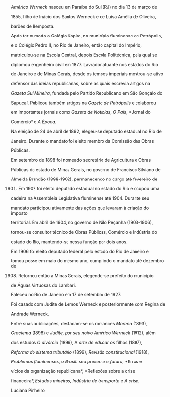 

*Américo Werneck* nasceu em Paraíba do Sul (RJ) no dia 13 de março de

1855, filho de Inácio dos Santos Werneck e de Luísa Amélia de Oliveira,

barões de Bemposta.



Após ter cursado o Colégio Kopke, no município fluminense de Petrópolis,

e o Colégio Pedro II, no Rio de Janeiro, então capital do Império,

matriculou-se na Escola Central, depois Escola Politécnica, pela qual se

diplomou engenheiro civil em 1877. Lavrador atuante nos estados do Rio

de Janeiro e de Minas Gerais, desde os tempos imperiais mostrou-se ativo

defensor das ideias republicanas, sobre as quais escrevia artigos na

*Gazeta Sul Mineira*, fundada pelo Partido Republicano em São Gonçalo do

Sapucaí. Publicou também artigos na *Gazeta de Petrópolis* e colaborou

em importantes jornais como *Gazeta de Notícias*, *O País*, *Jornal do

Comércio* e *A Época.*



Na eleição de 24 de abril de 1892, elegeu-se deputado estadual no Rio de

Janeiro. Durante o mandato foi eleito membro da Comissão das Obras

Públicas.



Em setembro de 1898 foi nomeado secretário de Agricultura e Obras

Públicas do estado de Minas Gerais, no governo de Francisco Silviano de

Almeida Brandão (1898-1902), permanecendo no cargo até fevereiro de

1901. Em 1902 foi eleito deputado estadual no estado do Rio e ocupou uma

cadeira na Assembleia Legislativa fluminense até 1904. Durante seu

mandato participou ativamente das ações que levaram à criação do imposto

territorial. Em abril de 1904, no governo de Nilo Peçanha (1903-1906),

tornou-se consultor técnico de Obras Públicas, Comércio e Indústria do

estado do Rio, mantendo-se nessa função por dois anos.



Em 1906 foi eleito deputado federal pelo estado do Rio de Janeiro e

tomou posse em maio do mesmo ano, cumprindo o mandato até dezembro de

1908. Retornou então a Minas Gerais, elegendo-se prefeito do município

de Águas Virtuosas do Lambari.



Faleceu no Rio de Janeiro em 17 de setembro de 1927.



Foi casado com Judite de Lemos Werneck e posteriormente com Regina de

Andrade Werneck.



Entre suas publicações, destacam-se os romances *Morena* (1893),

*Graciema* (1898) e *Judite, por seu noivo Américo Werneck* (1912), além

dos estudos *O divórcio* (1896), A *arte de educar os* filhos (1897),

*Reforma do sistema tributário* (1899), *Revisão constitucional* (1918),

*Problemas fluminenses*, *o Brasil: seu presente e futuro*, *Erros e

vícios da organização republicana*, *Reflexões sobre a crise

financeira*, *Estudos mineiros, Indústria de transporte* e *A crise.*



Luciana Pinheiro



